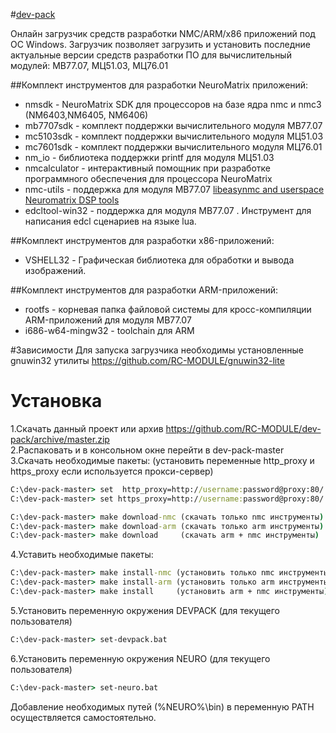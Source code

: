 ﻿#[dev-pack](https://github.com/RC-MODULE/dev-pack)

Онлайн загрузчик средств разработки NMC/ARM/x86 приложений под ОС Windows. 
Загрузчик позволяет загрузить и установить последние актуальные версии средств разработки ПО для вычислительный модулей: МВ77.07, МЦ51.03, МЦ76.01

##Комплект инструментов для разработки NeuroMatrix приложений:  
- nmsdk - NeuroMatrix SDK  для процессоров на базе ядра nmc и nmc3 (NM6403,NM6405, NM6406)
- mb7707sdk  - комплект поддержки вычислительного модуля МВ77.07  
- mc5103sdk  - комплект поддержки вычислительного модуля МЦ51.03  
- mc7601sdk  - комплект поддержки вычислительного модуля МЦ76.01  
- nm_io - библиотека поддержки printf для модуля МЦ51.03
- nmcalculator  - интерактивный помощник при разработке программного обеспечения для процессора NeuroMatrix
- nmc-utils  - поддержка для модуля МВ77.07 [libeasynmc and userspace Neuromatrix DSP tools](https://github.com/RC-MODULE/nmc-utils)  
- edcltool-win32 -  поддержка для модуля МВ77.07 . Инструмент для написания edcl сценариев на языке lua.  

##Комплект инструментов для разработки x86-приложений:
- VSHELL32 -  Графическая библиотека для обработки и вывода изображений. 

##Комплект инструментов для разработки ARM-приложений:
- rootfs - корневая папка файловой системы для кросс-компиляции ARM-приложений для модуля МВ77.07
- i686-w64-mingw32 - toolchain для ARM


#Зависимости
  Для запуска загрузчика необходимы установленные gnuwin32 утилиты https://github.com/RC-MODULE/gnuwin32-lite
  

# Установка 
1.Скачать данный проект или архив https://github.com/RC-MODULE/dev-pack/archive/master.zip  
2.Распаковать и в консольном окне перейти в dev-pack-master  
3.Cкачать необходимые пакеты:   (установить переменные http_proxy и https_proxy если используется прокси-сервер)

```bat
С:\dev-pack-master> set  http_proxy=http://username:password@proxy:80/
С:\dev-pack-master> set https_proxy=http://username:password@proxy:80/

С:\dev-pack-master> make download-nmc (скачать только nmc инструменты)  
С:\dev-pack-master> make download-arm (скачать только arm инструменты)  
С:\dev-pack-master> make download     (скачать arm + nmc инструменты)  
```   

4.Уставить необходимые пакеты:    
```bat
С:\dev-pack-master> make install-nmc (установить только nmc инструменты)  
С:\dev-pack-master> make install-arm (установить только arm инструменты)  
С:\dev-pack-master> make install     (установить arm + nmc инструменты)  
```   

5.Установить переменную окружения DEVPACK (для текущего пользователя)
```bat
С:\dev-pack-master> set-devpack.bat
```	

6.Установить  переменную окружения NEURO  (для текущего пользователя)
```bat
С:\dev-pack-master> set-neuro.bat
```	

Добавление необходимых путей (%NEURO%\bin) в переменную PATН осуществляется самостоятельно. 

  